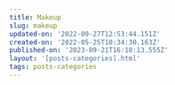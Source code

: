 ```yaml
---
title: Makeup
slug: makeup
updated-on: '2022-09-27T12:53:44.151Z'
created-on: '2022-05-25T10:34:30.163Z'
published-on: '2023-09-21T16:18:13.555Z'
layout: '[posts-categories].html'
tags: posts-categories
---
```



